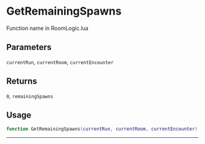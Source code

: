 # GetRemainingSpawns
Function name in RoomLogic.lua
## Parameters
`currentRun`, `currentRoom`, `currentEncounter`
## Returns
`0`, `remainingSpawns`
## Usage
```lua
function GetRemainingSpawns(currentRun, currentRoom, currentEncounter)
```
---
